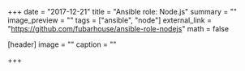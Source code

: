 +++
date = "2017-12-21"
title = "Ansible role: Node.js"
summary = ""
image_preview = ""
tags = ["ansible", "node"]
external_link = "https://github.com/fubarhouse/ansible-role-nodejs"
math = false

[header]
image = ""
caption = ""

+++
